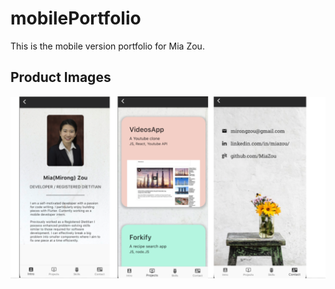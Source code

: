 # mobilePortfolio

This is the mobile version portfolio for Mia Zou. 

## Product Images
<img src="assets/images/screenShot.png">
